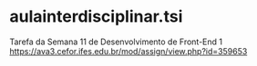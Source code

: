 ﻿# aulainterdisciplinar.tsi
Tarefa da Semana 11 de Desenvolvimento de Front-End 1
https://ava3.cefor.ifes.edu.br/mod/assign/view.php?id=359653
